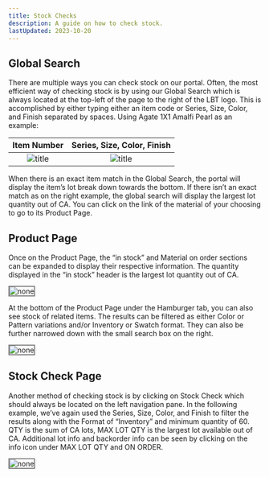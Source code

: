```yaml
---
title: Stock Checks
description: A guide on how to check stock.
lastUpdated: 2023-10-20
---
```



## Global Search

There are multiple ways you can check stock on our portal.
Often, the most efficient way of checking stock is by using our Global Search which is always located at the top-left of the page to the right of the LBT logo. This is accomplished by either typing either an item code or Series, Size, Color, and Finish separated by spaces.
Using Agate 1X1 Amalfi Pearl as an example:


Item Number            |  Series, Size, Color, Finish
:-------------------------:|:-------------------------:
![title](/docs/assets/images/agt_1x1_amalfi_prl_global_search.png)  |  ![title](/docs/assets/images/agate_1x1_amalfi_pearl_global_search.png)


When there is an exact item match in the Global Search, the portal will display the item’s lot break down towards the bottom. If there isn’t an exact match as on the right example, the global search will display the largest lot quantity out of CA. You can click on the link of the material of your choosing to go to its Product Page.


## Product Page

Once on the Product Page, the “in stock” and Material on order sections can be expanded to display their respective information. The quantity displayed in the “in stock” header is the largest lot quantity out of CA.

<img src="/docs/assets/images/agt_1x1_amalfi_prl_product.png" alt="none" style="border: 2px solid  gray;">


At the bottom of the Product Page under the Hamburger tab, you can also see stock of related items.
The results can be filtered as either Color or Pattern variations and/or Inventory or Swatch format. They can also be further narrowed down with the small search box on the right.

<img src="/docs/assets/images/agt_1x1_amalfi_prl_product_bottom.png" alt="none" style="border: 2px solid  gray;">


## Stock Check Page

Another method of checking stock is by clicking on Stock Check which should always be located on the left navigation pane.
In the following example, we’ve again used the Series, Size, Color, and Finish to filter the results along with the Format of “Inventory” and minimum quantity of 60. QTY is the sum of CA lots, MAX LOT QTY is the largest lot available out of CA.
Additional lot info and backorder info can be seen by clicking on the info icon under MAX LOT QTY and ON ORDER.

<img src="/docs/assets/images/agt_1x1_amalfi_prl_stock_check.png" alt="none" style="border: 2px solid  gray;">


<script src="/docs/assets/scripts/custom.js"></script>